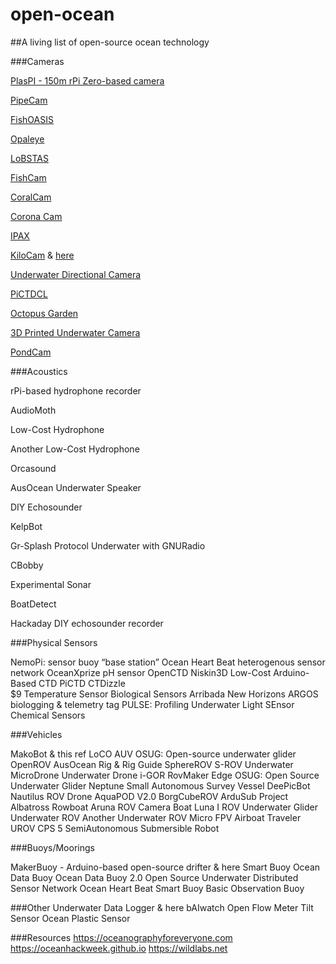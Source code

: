 # open-ocean
##A living list of open-source ocean technology

###Cameras

[PlasPI - 150m rPi Zero-based camera](https://www.sciencedirect.com/science/article/pii/S2468067218300919)

[PipeCam](https://hackaday.io/project/21222-pipecam-low-cost-autonomous-underwater-camera#menu-description)

[FishOASIS](https://tos.org/oceanography/article/an-optical-imaging-system-for-capturing-images-in-low-light-aquatic-habitats-using-only-ambient-light)

[Opaleye](https://github.com/suburbanmarine/opaleye)

[LoBSTAS](https://hackaday.io/project/160192-lobstas-underwater-camera-sensor)

[FishCam](https://www.sciencedirect.com/science/article/pii/S2468067220300195)

[CoralCam](https://www.sciencedirect.com/science/article/pii/S2468067219300537)

[Corona Cam](https://github.com/IanTBlack/corona_cam)

[IPAX](https://besjournals.onlinelibrary.wiley.com/doi/full/10.1111/2041-210X.13441)

[KiloCam](https://www.youtube.com/watch?v=vf54ca9IuP4) & [here](https://docs.google.com/document/d/1m6b8CYEAjqsDW6sIBxGk0Cyw4AJ0YayyD0ug5scU-L8/edit)

[Underwater Directional Camera](https://hackaday.io/project/12539-underwater-camera-with-directional-control)

[PiCTDCL](https://hackaday.io/project/92139-pictdcl)

[Octopus Garden](https://hackaday.io/project/163460-octopus-garden)

[3D Printed Underwater Camera](https://www.instructables.com/3D-Printed-Underwater-Camera/)

[PondCam](https://www.instructables.com/The-PondCam-a-Cheap-Underwater-Camera/)

###Acoustics

rPi-based hydrophone recorder

AudioMoth

Low-Cost Hydrophone

Another Low-Cost Hydrophone

Orcasound

AusOcean Underwater Speaker

DIY Echosounder

KelpBot

Gr-Splash Protocol Underwater with GNURadio

CBobby

Experimental Sonar

BoatDetect

Hackaday DIY echosounder recorder

###Physical Sensors

NemoPi: sensor buoy “base station”
Ocean Heart Beat heterogenous sensor network
OceanXprize pH sensor
OpenCTD
Niskin3D
Low-Cost Arduino-Based CTD
PiCTD
CTDizzle	
$9 Temperature Sensor
Biological Sensors
Arribada New Horizons ARGOS biologging & telemetry tag
PULSE: Profiling Underwater Light SEnsor
Chemical Sensors

###Vehicles

MakoBot & this ref
LoCO AUV
OSUG: Open-source underwater glider
OpenROV
AusOcean Rig & Rig Guide
SphereROV
S-ROV
Underwater MicroDrone
Underwater Drone i-GOR
RovMaker Edge
OSUG: Open Source Underwater Glider
Neptune
Small Autonomous Survey Vessel
DeePicBot
Nautilus ROV
Drone AquaPOD V2.0
BorgCubeROV
ArduSub
Project Albatross
Rowboat
Aruna ROV
Camera Boat
Luna I ROV
Underwater Glider
Underwater ROV
Another Underwater ROV
Micro FPV Airboat
Traveler
UROV
CPS 5
SemiAutonomous Submersible Robot

###Buoys/Moorings

MakerBuoy - Arduino-based open-source drifter & here
Smart Buoy
Ocean Data Buoy
Ocean Data Buoy 2.0
Open Source Underwater Distributed Sensor Network
Ocean Heart Beat
Smart Buoy
Basic Observation Buoy

###Other
Underwater Data Logger & here
bAIwatch
Open Flow Meter
Tilt Sensor
Ocean Plastic Sensor

###Resources
https://oceanographyforeveryone.com
https://oceanhackweek.github.io
https://wildlabs.net
